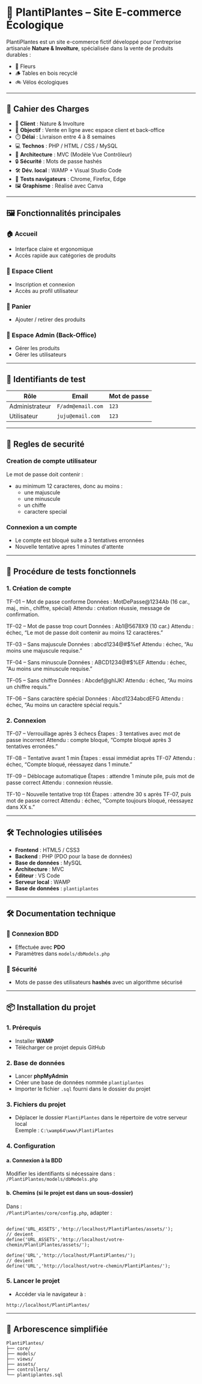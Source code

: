 # 🌿 PlantiPlantes – Site E-commerce Écologique

PlantiPlantes est un site e-commerce fictif développé pour l'entreprise artisanale **Nature & Involture**, spécialisée dans la vente de produits durables :  
- 🌸 Fleurs  
- 🪵 Tables en bois recyclé  
- 🚲 Vélos écologiques  

---

## 🧾 Cahier des Charges

- 💼 **Client** : Nature & Involture  
- 🎯 **Objectif** : Vente en ligne avec espace client et back-office  
- ⏱️ **Délai** : Livraison entre 4 à 8 semaines  
- 💻 **Technos** : PHP / HTML / CSS / MySQL  
- 🧱 **Architecture** : MVC (Modèle Vue Contrôleur)  
- 🔒 **Sécurité** : Mots de passe hashés  
- 🛠️ **Dév. local** : WAMP + Visual Studio Code  
- 🧪 **Tests navigateurs** : Chrome, Firefox, Edge  
- 🖼️ **Graphisme** : Réalisé avec Canva

---

## 🖼️ Fonctionnalités principales

### 🏠 Accueil
- Interface claire et ergonomique
- Accès rapide aux catégories de produits

### 👤 Espace Client
- Inscription et connexion
- Accès au profil utilisateur

### 🛒 Panier
- Ajouter / retirer des produits

### 🔐 Espace Admin (Back-Office)
- Gérer les produits
- Gérer les utilisateurs

---

## 🔐 Identifiants de test

| Rôle         | Email               | Mot de passe |
|--------------|---------------------|--------------|
| Administrateur | `F/adm@email.com` | `123`        |
| Utilisateur    | `juju@email.com`  | `123`        |

---

## 🔐 Regles de securité

### Creation de compte utilisateur

Le mot de passe doit contenir :
- au minimum 12 caracteres, donc au moins :
    - une majuscule
    - une minuscule
    - un chiffe
    - caractere special

### Connexion a un compte 

- Le compte est bloqué suite a 3 tentatives erronnées
- Nouvelle tentative apres 1 minutes d'attente

---

## 🚀 Procédure de tests fonctionnels

### 1. Création de compte
TF-01 – Mot de passe conforme
Données : MotDePasse@1234Ab (16 car., maj., min., chiffre, spécial)
Attendu : création réussie, message de confirmation.

TF-02 – Mot de passe trop court
Données : Ab1@5678X9 (10 car.)
Attendu : échec, “Le mot de passe doit contenir au moins 12 caractères.”

TF-03 – Sans majuscule
Données : abcd1234@#$%ef
Attendu : échec, “Au moins une majuscule requise.”

TF-04 – Sans minuscule
Données : ABCD1234@#$%EF
Attendu : échec, “Au moins une minuscule requise.”

TF-05 – Sans chiffre
Données : Abcdef@ghIJK!
Attendu : échec, “Au moins un chiffre requis.”

TF-06 – Sans caractère spécial
Données : Abcd1234abcdEFG
Attendu : échec, “Au moins un caractère spécial requis.”

### 2. Connexion
TF-07 – Verrouillage après 3 échecs
Étapes : 3 tentatives avec mot de passe incorrect
Attendu : compte bloqué, “Compte bloqué après 3 tentatives erronées.”

TF-08 – Tentative avant 1 min
Étapes : essai immédiat après TF-07
Attendu : échec, “Compte bloqué, réessayez dans 1 minute.”

TF-09 – Déblocage automatique
Étapes : attendre 1 minute pile, puis mot de passe correct
Attendu : connexion réussie.

TF-10 – Nouvelle tentative trop tôt
Étapes : attendre 30 s après TF-07, puis mot de passe correct
Attendu : échec, “Compte toujours bloqué, réessayez dans XX s.”

---

## 🛠️ Technologies utilisées

- **Frontend** : HTML5 / CSS3  
- **Backend** : PHP (PDO pour la base de données)  
- **Base de données** : MySQL  
- **Architecture** : MVC  
- **Éditeur** : VS Code  
- **Serveur local** : WAMP  
- **Base de données** : `plantiplantes`  

---

## 🛠️ Documentation technique

### 🔌 Connexion BDD
- Effectuée avec **PDO**
- Paramètres dans `models/dbModels.php`

### 🔐 Sécurité
- Mots de passe des utilisateurs **hashés** avec un algorithme sécurisé

---

## 📦 Installation du projet

### 1. Prérequis
- Installer **WAMP**
- Télécharger ce projet depuis GitHub

### 2. Base de données
- Lancer **phpMyAdmin**
- Créer une base de données nommée `plantiplantes`
- Importer le fichier `.sql` fourni dans le dossier du projet

### 3. Fichiers du projet
- Déplacer le dossier `PlantiPlantes` dans le répertoire de votre serveur local  
  Exemple : `C:\wamp64\www\PlantiPlantes`

### 4. Configuration

#### a. Connexion à la BDD  
Modifier les identifiants si nécessaire dans :  
`/PlantiPlantes/models/dbModels.php`

#### b. Chemins (si le projet est dans un sous-dossier)  
Dans :  
`/PlantiPlantes/core/config.php`, adapter :

```

define('URL_ASSETS','http://localhost/PlantiPlantes/assets/');
// devient
define('URL_ASSETS','http://localhost/votre-chemin/PlantiPlantes/assets/');

define('URL','http://localhost/PlantiPlantes/');
// devient
define('URL','http://localhost/votre-chemin/PlantiPlantes/');

```

### 5. Lancer le projet
- Accéder via le navigateur à :

```
http://localhost/PlantiPlantes/
```

---

## 📁 Arborescence simplifiée

```
PlantiPlantes/
├── core/
├── models/
├── views/
├── assets/
├── controllers/
└── plantiplantes.sql
```

